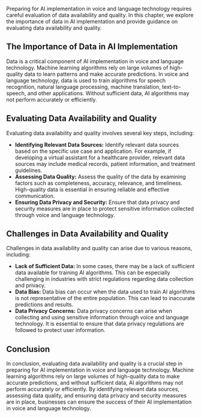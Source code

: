 
Preparing for AI implementation in voice and language technology requires careful evaluation of data availability and quality. In this chapter, we explore the importance of data in AI implementation and provide guidance on evaluating data availability and quality.

The Importance of Data in AI Implementation
-------------------------------------------

Data is a critical component of AI implementation in voice and language technology. Machine learning algorithms rely on large volumes of high-quality data to learn patterns and make accurate predictions. In voice and language technology, data is used to train algorithms for speech recognition, natural language processing, machine translation, text-to-speech, and other applications. Without sufficient data, AI algorithms may not perform accurately or efficiently.

Evaluating Data Availability and Quality
----------------------------------------

Evaluating data availability and quality involves several key steps, including:

* **Identifying Relevant Data Sources:** Identify relevant data sources based on the specific use case and application. For example, if developing a virtual assistant for a healthcare provider, relevant data sources may include medical records, patient information, and treatment guidelines.
* **Assessing Data Quality:** Assess the quality of the data by examining factors such as completeness, accuracy, relevance, and timeliness. High-quality data is essential in ensuring reliable and effective communication.
* **Ensuring Data Privacy and Security:** Ensure that data privacy and security measures are in place to protect sensitive information collected through voice and language technology.

Challenges in Data Availability and Quality
-------------------------------------------

Challenges in data availability and quality can arise due to various reasons, including:

* **Lack of Sufficient Data:** In some cases, there may be a lack of sufficient data available for training AI algorithms. This can be especially challenging in industries with strict regulations regarding data collection and privacy.
* **Data Bias:** Data bias can occur when the data used to train AI algorithms is not representative of the entire population. This can lead to inaccurate predictions and results.
* **Data Privacy Concerns:** Data privacy concerns can arise when collecting and using sensitive information through voice and language technology. It is essential to ensure that data privacy regulations are followed to protect user information.

Conclusion
----------

In conclusion, evaluating data availability and quality is a crucial step in preparing for AI implementation in voice and language technology. Machine learning algorithms rely on large volumes of high-quality data to make accurate predictions, and without sufficient data, AI algorithms may not perform accurately or efficiently. By identifying relevant data sources, assessing data quality, and ensuring data privacy and security measures are in place, businesses can ensure the success of their AI implementation in voice and language technology.
